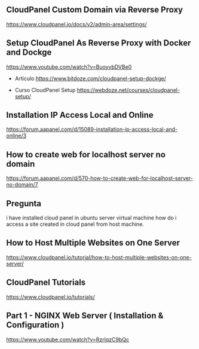 
## CloudPanel Custom Domain via Reverse Proxy
https://www.cloudpanel.io/docs/v2/admin-area/settings/

## Setup CloudPanel As Reverse Proxy with Docker and Dockge
https://www.youtube.com/watch?v=BuoyvbDVBe0

- Articulo
https://www.bitdoze.com/cloudpanel-setup-dockge/

- Curso CloudPanel Setup
https://webdoze.net/courses/cloudpanel-setup/


## Installation IP Access Local and Online
https://forum.aapanel.com/d/15089-installation-ip-access-local-and-online/3

## How to create web for localhost server no domain
https://forum.aapanel.com/d/570-how-to-create-web-for-localhost-server-no-domain/7


## Pregunta
i have installed cloud panel in ubuntu server virtual machine how do i access a site created in cloud panel from host machine.


## How to Host Multiple Websites on One Server
https://www.cloudpanel.io/tutorial/how-to-host-multiple-websites-on-one-server/


## CloudPanel Tutorials
https://www.cloudpanel.io/tutorials/


## Part 1 - NGINX Web Server ( Installation & Configuration )
https://www.youtube.com/watch?v=RzrIqzC9bQc


